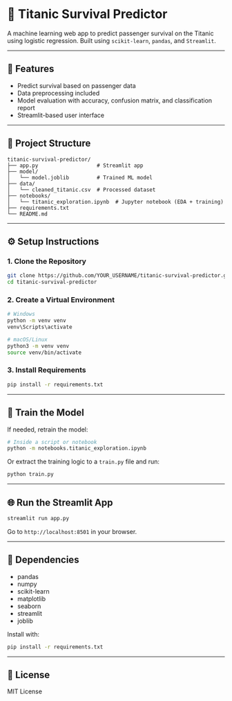 # 🧠 Titanic Survival Predictor

A machine learning web app to predict passenger survival on the Titanic using logistic regression. Built using `scikit-learn`, `pandas`, and `Streamlit`.

---

## 🚀 Features

- Predict survival based on passenger data
- Data preprocessing included
- Model evaluation with accuracy, confusion matrix, and classification report
- Streamlit-based user interface

---

## 📁 Project Structure

```
titanic-survival-predictor/
├── app.py                   # Streamlit app
├── model/
│   └── model.joblib         # Trained ML model
├── data/
│   └── cleaned_titanic.csv  # Processed dataset
├── notebooks/
│   └── titanic_exploration.ipynb  # Jupyter notebook (EDA + training)
├── requirements.txt
└── README.md
```

---

## ⚙️ Setup Instructions

### 1. Clone the Repository

```bash
git clone https://github.com/YOUR_USERNAME/titanic-survival-predictor.git
cd titanic-survival-predictor
```

### 2. Create a Virtual Environment

```bash
# Windows
python -m venv venv
venv\Scripts\activate

# macOS/Linux
python3 -m venv venv
source venv/bin/activate
```

### 3. Install Requirements

```bash
pip install -r requirements.txt
```

---

## 🧠 Train the Model

If needed, retrain the model:

```bash
# Inside a script or notebook
python -m notebooks.titanic_exploration.ipynb
```

Or extract the training logic to a `train.py` file and run:

```bash
python train.py
```

---

## 🌐 Run the Streamlit App

```bash
streamlit run app.py
```

Go to `http://localhost:8501` in your browser.

---

## 🧪 Dependencies

- pandas
- numpy
- scikit-learn
- matplotlib
- seaborn
- streamlit
- joblib

Install with:

```bash
pip install -r requirements.txt
```

---

## 📄 License

MIT License